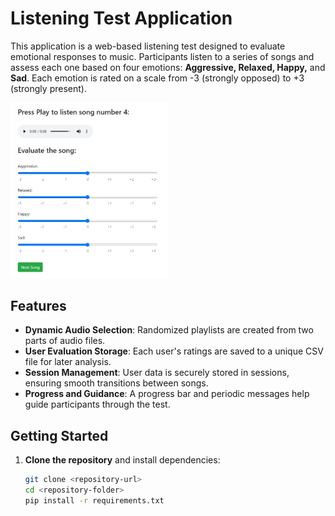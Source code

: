 # Listening Test Application

This application is a web-based listening test designed to evaluate emotional responses to music. Participants listen to a series of songs and assess each one based on four emotions: **Aggressive, Relaxed, Happy,** and **Sad**. Each emotion is rated on a scale from -3 (strongly opposed) to +3 (strongly present).

<img src="https://github.com/michelerossi1/listening_test_webAPP/blob/cc6afb9e418e8b73ebf12302c46fb743ad0ca8a0/images/screenshot_listening_test_zoom.png" alt="Description of image" width="50%"/>


## Features
- **Dynamic Audio Selection**: Randomized playlists are created from two parts of audio files.
- **User Evaluation Storage**: Each user's ratings are saved to a unique CSV file for later analysis.
- **Session Management**: User data is securely stored in sessions, ensuring smooth transitions between songs.
- **Progress and Guidance**: A progress bar and periodic messages help guide participants through the test.

## Getting Started
1. **Clone the repository** and install dependencies:
   ```bash
   git clone <repository-url>
   cd <repository-folder>
   pip install -r requirements.txt

